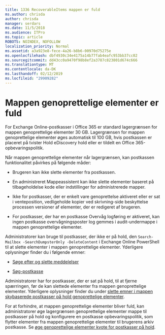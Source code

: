 ```yaml
---
title: 1336 RecoverableItems mappen er fuld
ms.author: chrisda
author: chrisda
manager: serdars
ms.date: 11/5/2018
ms.audience: ITPro
ms.topic: article
ROBOTS: NOINDEX, NOFOLLOW
localization_priority: Normal
ms.assetid: a3a923e8-fece-4a26-b8b6-00970d75275e
ms.openlocfilehash: dbf4930c34e4175a14b77fab4eafc953bb37cc02
ms.sourcegitcommit: dd43cc0a9470f98b8ef2a3787c823801d674c666
ms.translationtype: MT
ms.contentlocale: da-DK
ms.lasthandoff: 02/12/2019
ms.locfileid: "29909282"
---
```

# <a name="the-recoverable-items-folder-is-full"></a>Mappen genoprettelige elementer er fuld

For Exchange Online-postkasser i Office 365 er standard lagergrænsen for mappen genoprettelige elementer 30 GB. Lagergrænsen for mappen genoprettelige elementer øges automatisk til 100 GB, hvis postkassen er placeret på tvister Hold eDiscovery hold eller er tildelt en Office 365-opbevaringspolitik.
  
Når mappen genoprettelige elementer når lagergrænsen, kan postkassen funktionalitet påvirkes på følgende måder:
  
- Brugeren kan ikke slette elementer fra postkassen.
    
- En administreret Mappeassistent kan ikke slette elementer baseret på tilbageholdelse kode eller indstillinger for administrerede mapper.
    
- Ikke for postkasser, der er enkelt vare genoprettelse aktiveret eller er sat i venteposition, vedligeholde kopier ved skrivning-side beskyttelse processen versioner af elementer, der er redigeret af brugeren.
    
- For postkasser, der har en postkasse Overvåg logføring er aktiveret, kan ingen postkasse overvågningsposter log gemmes i audit-undermappe i mappen genoprettelige elementer.
    
Administratorer kan bruge til postkasser, der ikke er på hold, den `Search-Mailbox -SearchDumpsterOnly -DeleteContent` i Exchange Online PowerShell til at slette elementer i mappen genoprettelige elementer. Yderligere oplysninger finder du i følgende emner: 
  
- [Søge efter og slette meddelelser](https://docs.microsoft.com/office365/securitycompliance/search-for-and-delete-messagesadmin-help)
    
- [Søg-postkasse](https://docs.microsoft.com/powershell/module/exchange/mailboxes/Search-Mailbox)
    
Administratorer har for postkasser, der er sat på hold, til at fjerne spærringen, før de kan slettede elementer fra mappen genoprettelige elementer. Yderligere oplysninger finder du under [slette emner i mappen skybaserede postkasser på hold genoprettelige elementer](https://docs.microsoft.com/office365/securitycompliance/delete-items-in-the-recoverable-items-folder-of-mailboxes-on-hold).
  
For at forhindre, at mappen genoprettelige elementer bliver fuld, kan administratorer øge lagergrænsen genoprettelige elementer mappe til postkasser på hold og konfigurere en postkasse opbevaringspolitik, som flytter elementer fra mappen genoprettelige elementer til brugerens arkiv postkasse. Se [øge genoprettelige elementer kvote for postkasser på hold](https://docs.microsoft.com/office365/securitycompliance/increase-the-recoverable-quota-for-mailboxes-on-hold).
  

